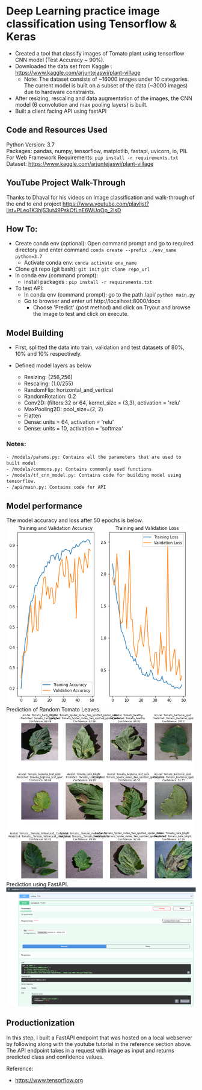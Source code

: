 # Deep Learning practice image classification using Tensorflow &amp; Keras
- Created a tool that classify images of Tomato plant using tensorflow CNN model (Test Accuracy ~ 90%).
- Downloaded the data set from Kaggle : https://www.kaggle.com/arjuntejaswi/plant-village
	- Note: The dataset consists of ~16000 images under 10 categories. The current model is built on a subset of the data (~3000 images) due to hardware constraints.
- After resizing, rescaling and data augmentation of the images, the CNN model (6 convolution and max pooling layers) is built.
- Built a client facing API using fastAPI
## Code and Resources Used
Python Version: 3.7\
Packages: pandas, numpy, tensorflow, matplotlib, fastapi, uvicorn, io, PIL\
For Web Framework Requirements: ```pip install -r requirements.txt```\
Dataset: https://www.kaggle.com/arjuntejaswi/plant-village

## YouTube Project Walk-Through
Thanks to Dhaval for his videos on Image classification and walk-through of the end to end project
https://www.youtube.com/playlist?list=PLeo1K3hjS3ut49PskOfLnE6WUoOp_2lsD

## How To:
- Create conda env (optional): Open command prompt and go to required directory and enter command ```conda create --prefix ./env_name python=3.7```
  - Activate conda env: ```conda activate env_name```
- Clone git repo (git bash): ```git init``` ```git clone repo_url```
- In conda env (command prompt):
  - Install packages : ```pip install -r requirements.txt```
- To test API:
  - In conda env (command prompt): go to the path /api/ ```python main.py```
  - Go to browser and enter url http://localhost:8000/docs
	- Choose 'Predict' (post method) and click on Tryout and browse the image to test and click on execute.

## Model Building

- First, splitted the data into train, validation and test datasets of 80%, 10% and 10% respectively.

- Defined model layers as below
	- Resizing: (256,256)
	- Rescaling: (1.0/255)
	- RandomFlip: horizontal_and_vertical
	- RandomRotation: 0.2
	- Conv2D: (filters:32 or 64, kernel_size = (3,3), activation = 'relu'
	- MaxPooling2D: pool_size=(2, 2)
	- Flatten
	- Dense: units = 64, activation = 'relu'
	- Dense: units = 10, activation = 'softmax'
	
### Notes:
	- /models/params.py: Contains all the parameters that are used to built model
	- /models/commons.py: Contains commonly used functions
	- /models/tf_cnn_model.py: Contains code for building model using tensorflow.
	- /api/main.py: Contains code for API

## Model performance
The model accuracy and loss after 50 epochs is below.\
![Alt text](/models/Training_validation_accuracy_loss.png?raw=true "Training_Validation Accuracy and Loss") \
Prediction of Random Tomato Leaves.\
![Alt text](/models/predicted_12_tomato_leaves.png?raw=true "Prediction of Random Tomato Leaves")
Prediction using FastAPI.\
![Alt text](/models/output.png?raw=true "Prediction using FastAPI")


## Productionization
In this step, I built a FastAPI endpoint that was hosted on a local webserver by following along with the youtube tutorial in the reference section above. The API endpoint takes in a request with image as input and returns predicted class and confidence values.

Reference: 
- https://www.tensorflow.org

